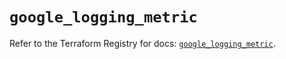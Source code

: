# `google_logging_metric`

Refer to the Terraform Registry for docs: [`google_logging_metric`](https://registry.terraform.io/providers/hashicorp/google-beta/5.16.0/docs/resources/google_logging_metric).
